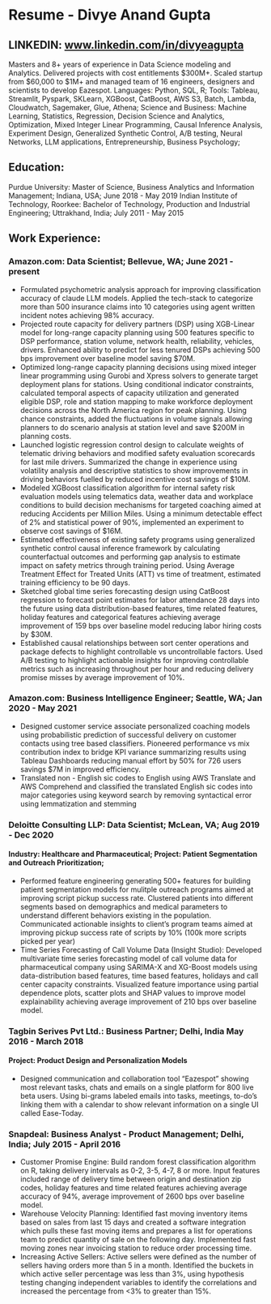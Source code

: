 # Resume - Divye Anand Gupta

## LINKEDIN: www.linkedin.com/in/divyeagupta

Masters and 8+ years of experience in Data Science modeling and Analytics. Delivered projects with cost entitlements $300M+. Scaled startup from $60,000 to $1M+ and managed team of 16 engineers, designers and scientists to develop Eazespot.
Languages: Python, SQL, R; Tools: Tableau, Streamlit, Pyspark, SKLearn, XGBoost, CatBoost, AWS S3, Batch, Lambda, Cloudwatch, Sagemaker, Glue, Athena; Science and Business: Machine Learning, Statistics, Regression, Decision Science and Analytics, Optimization, Mixed Integer Linear Programming, Causal Inference Analysis, Experiment Design, Generalized Synthetic Control, A/B testing, Neural Networks, LLM applications, Entrepreneurship, Business Psychology;

## Education:
Purdue University: Master of Science, Business Analytics and Information Management; Indiana, USA; June 2018 - May 2019
Indian Institute of Technology, Roorkee: Bachelor of Technology, Production and Industrial Engineering; Uttrakhand, India; July 2011 - May 2015

## Work Experience:
### Amazon.com: Data Scientist; Bellevue, WA; June 2021 - present
* Formulated psychometric analysis approach for improving classification accuracy of claude LLM models. Applied the tech-stack to categorize more than 500 insurance claims into 10 categories using agent written incident notes achieving 98% accuracy.
* Projected route capacity for delivery partners (DSP) using XGB-Linear model for long-range capacity planning using 500 features specific to DSP performance, station volume, network health, reliability, vehicles, drivers. Enhanced ability to predict for less tenured DSPs achieving 500 bps improvement over baseline model saving $70M.
* Optimized long-range capacity planning decisions using mixed integer linear programming using Gurobi and Xpress solvers to generate target deployment plans for stations. Using conditional indicator constraints, calculated temporal aspects of capacity utilization and generated eligible DSP, role and station mapping to make workforce deployment decisions across the North America region for peak planning. Using chance constraints, added the fluctuations in volume signals allowing planners to do scenario analysis at station level and save $200M in planning costs.
* Launched logistic regression control design to calculate weights of telematic driving behaviors and modified safety evaluation scorecards for last mile drivers. Summarized the change in experience using volatility analysis and descriptive statistics to show improvements in driving behaviors fuelled by reduced incentive cost savings of $10M.
* Modeled XGBoost classification algorithm for internal safety risk evaluation models using telematics data, weather data and workplace conditions to build decision mechanisms for targeted coaching aimed at reducing Accidents per Million Miles. Using a minimum detectable effect of 2% and statistical power of 90%, implemented an experiment to observe cost savings of $16M.
* Estimated effectiveness of existing safety programs using generalized synthetic control causal inference framework by calculating counterfactual outcomes and performing gap analysis to estimate impact on safety metrics through training period. Using Average Treatment Effect for Treated Units (ATT) vs time of treatment, estimated training efficiency to be 90 days.
* Sketched global time series forecasting design using CatBoost regression to forecast point estimates for labor attendance 28 days into the future using data distribution-based features, time related features, holiday features and categorical features achieving average improvement of 159 bps over baseline model reducing labor hiring costs by $30M.
* Established causal relationships between sort center operations and package defects to highlight controllable vs uncontrollable factors. Used A/B testing to highlight actionable insights for improving controllable metrics such as increasing throughout per hour and reducing delivery promise misses by average improvement of 10%.

### Amazon.com: Business Intelligence Engineer; Seattle, WA; Jan 2020 - May 2021
* Designed customer service associate personalized coaching models using probabilistic prediction of successful delivery on customer contacts using tree based classifiers. Pioneered performance vs mix contribution index to bridge KPI variance summarizing results using Tableau Dashboards reducing manual effort by 50% for 726 users savings $7M in improved efficiency.
* Translated non - English sic codes to English using AWS Translate and AWS Comprehend and classified the translated English sic codes into major categories using keyword search by removing syntactical error using lemmatization and stemming


### Deloitte Consulting LLP: Data Scientist; McLean, VA; Aug 2019 - Dec 2020
#### Industry: Healthcare and Pharmaceutical; Project: Patient Segmentation and Outreach Prioritization;
* Performed feature engineering generating 500+ features for building patient segmentation models for mulitple outreach programs aimed at improving script pickup success rate. Clustered patients into different segments based on demographics and medical parameters to understand different behaviors existing in the population. Communicated actionable insights to client’s program teams aimed at improving pickup success rate of scripts by 10% (100k more scripts picked per year)
* Time Series Forecasting of Call Volume Data (Insight Studio): Developed multivariate time series forecasting model of call volume data for pharmaceutical company using SARIMA-X and XG-Boost models using data-distribution based features, time based features, holidays and call center capacity constraints. Visualized feature importance using partial dependence plots, scatter plots and SHAP values to improve model explainability achieving average improvement of 210 bps over baseline model.

### Tagbin Serives Pvt Ltd.: Business Partner; Delhi, India May 2016 - March 2018
#### Project: Product Design and Personalization Models
* Designed communication and collaboration tool “Eazespot” showing most relevant tasks, chats and emails on a single platform for 800 live beta users. Using bi-grams labeled emails into tasks, meetings, to-do’s linking them with a calendar to show relevant information on a single UI called Ease-Today.

### Snapdeal: Business Analyst - Product Management; Delhi, India; July 2015 - April 2016
* Customer Promise Engine: Build random forest classification algorithm on R, taking delivery intervals as 0-2, 3-5, 4-7, 8 or more. Input features included range of delivery time between origin and destination zip codes, holiday features and time related features achieving average accuracy of 94%, average improvement of 2600 bps over baseline model.
* Warehouse Velocity Planning: Identified fast moving inventory items based on sales from last 15 days and created a software integration which pulls these fast moving items and prepares a list for operations team to predict quantity of sale on the following day. Implemented fast moving zones near invoicing station to reduce order processing time.
* Increasing Active Sellers: Active sellers were defined as the number of sellers having orders more than 5 in a month. Identified the buckets in which active seller percentage was less than 3%, using hypothesis testing changing independent variables to identify the correlations and increased the percentage from <3% to greater than 15%.
